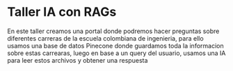 # Taller IA con RAGs 

En este taller creamos una portal donde podremos hacer preguntas sobre diferentes carreras de la escuela colombiana de ingenieria, para ello usamos una base de datos Pinecone
donde guardamos toda la informacion sobre estas carrearas, luego en base a un query del usuario, usamos una IA para leer estos archivos y obtener una respuesta 


